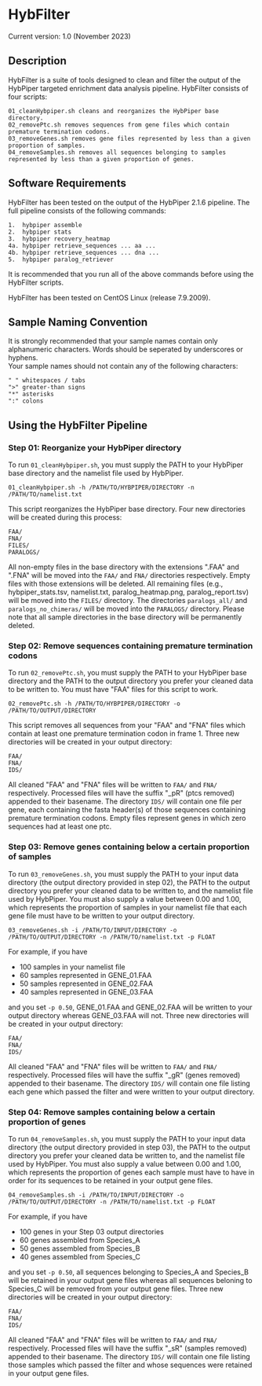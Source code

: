 # HybFilter

Current version: 1.0 (November 2023)

## Description

HybFilter is a suite of tools designed to clean and filter the output of the HybPiper targeted enrichment data analysis pipeline. HybFilter consists of four scripts:

```
01_cleanHybpiper.sh cleans and reorganizes the HybPiper base directory.  
02_removePtc.sh removes sequences from gene files which contain premature termination codons.  
03_removeGenes.sh removes gene files represented by less than a given proportion of samples.  
04_removeSamples.sh removes all sequences belonging to samples represented by less than a given proportion of genes.
```


## Software Requirements

HybFilter has been tested on the output of the HybPiper 2.1.6 pipeline. The full pipeline consists of the following commands:

```
1.  hybpiper assemble  
2.  hybpiper stats  
3.  hybpiper recovery_heatmap  
4a. hybpiper retrieve_sequences ... aa ...  
4b. hybpiper retrieve_sequences ... dna ...  
5.  hybpiper paralog_retriever
```

It is recommended that you run all of the above commands before using the HybFilter scripts.

HybFilter has been tested on CentOS Linux (release 7.9.2009).

## Sample Naming Convention

It is strongly recommended that your sample names contain only alphanumeric characters. Words should be seperated by underscores or hyphens.  
Your sample names should not contain any of the following characters:

```
" " whitespaces / tabs
">" greater-than signs
"*" asterisks
":" colons
```

## Using the HybFilter Pipeline

### Step 01: Reorganize your HybPiper directory

To run `01_cleanHybpiper.sh`, you must supply the PATH to your HybPiper base directory and the namelist file used by HybPiper.

```
01_cleanHybpiper.sh -h /PATH/TO/HYBPIPER/DIRECTORY -n /PATH/TO/namelist.txt
```

This script reorganizes the HybPiper base directory. Four new directories will be created during this process:

```
FAA/
FNA/
FILES/
PARALOGS/
```

All non-empty files in the base directory with the extensions ".FAA" and ".FNA" will be moved into the `FAA/` and `FNA/` directories respectively. Empty files with those extensions will be deleted. All remaining files (e.g., hybpiper_stats.tsv, namelist.txt, paralog_heatmap.png, paralog_report.tsv) will be moved into the `FILES/` directory. The directories `paralogs_all/` and `paralogs_no_chimeras/` will be moved into the `PARALOGS/` directory. Please note that all sample directories in the base directory will be permanently deleted.

### Step 02: Remove sequences containing premature termination codons

To run `02_removePtc.sh`, you must supply the PATH to your HybPiper base directory and the PATH to the output directory you prefer your cleaned data to be written to. You must have "FAA" files for this script to work.

```
02_removePtc.sh -h /PATH/TO/HYBPIPER/DIRECTORY -o /PATH/TO/OUTPUT/DIRECTORY
```

This script removes all sequences from your "FAA" and "FNA" files which contain at least one premature termination codon in frame 1. Three new directories will be created in your output directory:

```
FAA/
FNA/
IDS/
```

All cleaned "FAA" and "FNA" files will be written to `FAA/` and `FNA/` respectively. Processed files will have the suffix "_pR" (ptcs removed) appended to their basename. The directory `IDS/` will contain one file per gene, each containing the fasta header(s) of those sequences containing premature termination codons. Empty files represent genes in which zero sequences had at least one ptc.

### Step 03: Remove genes containing below a certain proportion of samples

To run `03_removeGenes.sh`, you must supply the PATH to your input data directory (the output directory provided in step 02), the PATH to the output directory you prefer your cleaned data to be written to, and the namelist file used by HybPiper. You must also supply a value between 0.00 and 1.00, which represents the proportion of samples in your namelist file that each gene file must have to be written to your output directory.

```
03_removeGenes.sh -i /PATH/TO/INPUT/DIRECTORY -o /PATH/TO/OUTPUT/DIRECTORY -n /PATH/TO/namelist.txt -p FLOAT
```

For example, if you have

- 100 samples in your namelist file
- 60 samples represented in GENE_01.FAA
- 50 samples represented in GENE_02.FAA
- 40 samples represented in GENE_03.FAA

and you set `-p 0.50`, GENE_01.FAA and GENE_02.FAA will be written to your output directory whereas GENE_03.FAA will not. Three new directories will be created in your output directory:

```
FAA/
FNA/
IDS/
```

All cleaned "FAA" and "FNA" files will be written to `FAA/` and `FNA/` respectively. Processed files will have the suffix "_gR" (genes removed) appended to their basename. The directory `IDS/` will contain one file listing each gene which passed the filter and were written to your output directory.

### Step 04: Remove samples containing below a certain proportion of genes

To run `04_removeSamples.sh`, you must supply the PATH to your input data directory (the output directory provided in step 03), the PATH to the output directory you prefer your cleaned data be written to, and the namelist file used by HybPiper. You must also supply a value between 0.00 and 1.00, which represents the proportion of genes each sample must have to have in order for its sequences to be retained in your output gene files.

```
04_removeSamples.sh -i /PATH/TO/INPUT/DIRECTORY -o /PATH/TO/OUTPUT/DIRECTORY -n /PATH/TO/namelist.txt -p FLOAT
```

For example, if you have

- 100 genes in your Step 03 output directories
- 60 genes assembled from Species_A
- 50 genes assembled from Species_B
- 40 genes assembled from Species_C

and you set `-p 0.50`, all sequences belonging to Species_A and Species_B will be retained in your output gene files whereas all sequences beloning to Species_C will be removed from your output gene files. Three new directories will be created in your output directory:

```
FAA/
FNA/
IDS/
```

All cleaned "FAA" and "FNA" files will be written to `FAA/` and `FNA/` respectively. Processed files will have the suffix "_sR" (samples removed) appended to their basename. The directory `IDS/` will contain one file listing those samples which passed the filter and whose sequences were retained in your output gene files.
